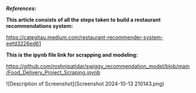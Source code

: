***References:***


**This article consists of all the steps taken to build a restaurant recommendations system:**

https://categitau.medium.com/restaurant-recommender-system-eefd3226ed61

**This is the ipynb file link for scrapping and modeling:**

https://github.com/roshnipatidar/swiggy_recommendation_model/blob/main/Food_Delivery_Project_Scraping.ipynb


![Description of Screenshot](Screenshot 2024-10-13 210143.png)




